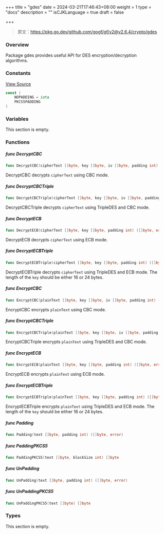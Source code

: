 +++
title = "gdes"
date = 2024-03-21T17:46:43+08:00
weight = 1
type = "docs"
description = ""
isCJKLanguage = true
draft = false

+++

> 原文：https://pkg.go.dev/github.com/gogf/gf/v2@v2.6.4/crypto/gdes

### Overview 

Package gdes provides useful API for DES encryption/decryption algorithms.

### Constants 

[View Source](https://github.com/gogf/gf/blob/v2.6.4/crypto/gdes/gdes.go#L19)

``` go
const (
	NOPADDING = iota
	PKCS5PADDING
)
```

### Variables 

This section is empty.

### Functions 

##### func DecryptCBC 

``` go
func DecryptCBC(cipherText []byte, key []byte, iv []byte, padding int) ([]byte, error)
```

DecryptCBC decrypts `cipherText` using CBC mode.

##### func DecryptCBCTriple 

``` go
func DecryptCBCTriple(cipherText []byte, key []byte, iv []byte, padding int) ([]byte, error)
```

DecryptCBCTriple decrypts `cipherText` using TripleDES and CBC mode.

##### func DecryptECB 

``` go
func DecryptECB(cipherText []byte, key []byte, padding int) ([]byte, error)
```

DecryptECB decrypts `cipherText` using ECB mode.

##### func DecryptECBTriple 

``` go
func DecryptECBTriple(cipherText []byte, key []byte, padding int) ([]byte, error)
```

DecryptECBTriple decrypts `cipherText` using TripleDES and ECB mode. The length of the `key` should be either 16 or 24 bytes.

##### func EncryptCBC 

``` go
func EncryptCBC(plainText []byte, key []byte, iv []byte, padding int) ([]byte, error)
```

EncryptCBC encrypts `plainText` using CBC mode.

##### func EncryptCBCTriple 

``` go
func EncryptCBCTriple(plainText []byte, key []byte, iv []byte, padding int) ([]byte, error)
```

EncryptCBCTriple encrypts `plainText` using TripleDES and CBC mode.

##### func EncryptECB 

``` go
func EncryptECB(plainText []byte, key []byte, padding int) ([]byte, error)
```

EncryptECB encrypts `plainText` using ECB mode.

##### func EncryptECBTriple 

``` go
func EncryptECBTriple(plainText []byte, key []byte, padding int) ([]byte, error)
```

EncryptECBTriple encrypts `plainText` using TripleDES and ECB mode. The length of the `key` should be either 16 or 24 bytes.

##### func Padding 

``` go
func Padding(text []byte, padding int) ([]byte, error)
```

##### func PaddingPKCS5 

``` go
func PaddingPKCS5(text []byte, blockSize int) []byte
```

##### func UnPadding 

``` go
func UnPadding(text []byte, padding int) ([]byte, error)
```

##### func UnPaddingPKCS5 

``` go
func UnPaddingPKCS5(text []byte) []byte
```

### Types 

This section is empty.